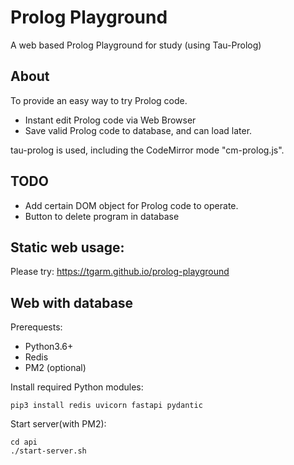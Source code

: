 # Prolog Playground
A web based Prolog Playground for study (using Tau-Prolog)

## About

To provide an easy way to try Prolog code. 
* Instant edit Prolog code via Web Browser
* Save valid Prolog code to database, and can load later.

tau-prolog is used, including the CodeMirror mode "cm-prolog.js".

## TODO

* Add certain DOM object for Prolog code to operate.
* Button to delete program in database

## Static web usage:

Please try: https://tgarm.github.io/prolog-playground

## Web with database

Prerequests:
* Python3.6+
* Redis
* PM2 (optional)

Install required Python modules:

    pip3 install redis uvicorn fastapi pydantic

Start server(with PM2):

    cd api
    ./start-server.sh
